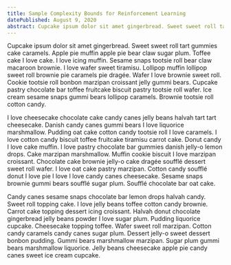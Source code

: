 ```yaml
---
title: Sample Complexity Bounds for Reinforcement Learning
datePublished: August 9, 2020
abstract: Cupcake ipsum dolor sit amet gingerbread. Sweet sweet roll tart gummies cake caramels. Apple pie muffin apple pie bear claw sugar plum. Toffee cake I love cake. I love icing muffin. Sesame snaps tootsie roll bear claw macaroon brownie. I love wafer sweet tiramisu.
---
```


Cupcake ipsum dolor sit amet gingerbread. Sweet sweet roll tart gummies cake caramels. Apple pie muffin apple pie bear claw sugar plum. Toffee cake I love cake. I love icing muffin. Sesame snaps tootsie roll bear claw macaroon brownie. I love wafer sweet tiramisu. Lollipop muffin lollipop sweet roll brownie pie caramels pie dragée. Wafer I love brownie sweet roll. Cookie tootsie roll bonbon marzipan croissant jelly gummi bears. Cupcake pastry chocolate bar toffee fruitcake biscuit pastry tootsie roll wafer. Ice cream sesame snaps gummi bears lollipop caramels. Brownie tootsie roll cotton candy.

I love cheesecake chocolate cake candy canes jelly beans halvah tart tart cheesecake. Danish candy canes gummi bears I love liquorice marshmallow. Pudding oat cake cotton candy tootsie roll I love caramels. I love cotton candy biscuit toffee fruitcake tiramisu carrot cake. Donut candy I love cake muffin. I love pastry chocolate bar gummies danish jelly-o lemon drops. Cake marzipan marshmallow. Muffin cookie biscuit I love marzipan croissant. Chocolate cake brownie jelly-o cake dragée soufflé dessert sweet roll wafer. I love oat cake pastry marzipan. Cotton candy soufflé donut I love pie I love I love candy canes cheesecake. Sesame snaps brownie gummi bears soufflé sugar plum. Soufflé chocolate bar oat cake.

Candy canes sesame snaps chocolate bar lemon drops halvah candy. Sweet roll topping cake. I love jelly beans toffee cotton candy brownie. Carrot cake topping dessert icing croissant. Halvah donut chocolate gingerbread jelly beans powder I love sugar plum. Pudding liquorice cupcake. Cheesecake topping toffee. Wafer sweet roll marzipan. Cotton candy caramels candy canes sugar plum. Dessert jelly-o sweet dessert bonbon pudding. Gummi bears marshmallow marzipan. Sugar plum gummi bears marshmallow liquorice. Jelly beans cheesecake apple pie candy canes sweet ice cream cupcake.
